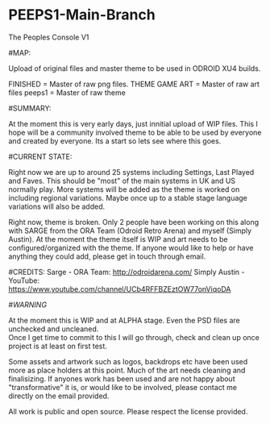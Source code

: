 # PEEPS1-Main-Branch
The Peoples Console V1

#MAP:

Upload of original files and master theme to be used in ODROID XU4 builds.

FINISHED       = Master of raw png files.
THEME GAME ART = Master of raw art files
peeps1         = Master of raw theme

#SUMMARY:

At the moment this is very early days, just innitial upload of WIP files.  This I hope will be a community 
involved theme to be able to be used by everyone and created by everyone. Its a start so lets see where this goes.

#CURRENT STATE:

Right now we are up to around 25 systems including Settings, Last Played and Faves. This should be "most" of the 
main systems in UK and US normally play.  More systems will be added as the theme is worked on including regional 
variations.  Maybe once up to a stable stage language variations will also be added.

Right now, theme is broken.  Only 2 people have been working on this along with SARGE from the ORA Team (Odroid 
Retro Arena) and myself (Simply Austin).  At the moment the theme itself is WIP and art needs to be 
configured/organized with the theme.  If anyone would like to help or have anything they could add, please get in 
touch through email.

#CREDITS:
Sarge - ORA Team: http://odroidarena.com/
Simply Austin - YouTube: https://www.youtube.com/channel/UCb4RFFBZEztOW77onViqoDA

#*WARNING* 

At the moment this is WIP and at ALPHA stage.  Even the PSD files are unchecked and uncleaned.  
Once I get time to commit to this I will go through, check and clean up once project is at least on first test.

Some assets and artwork such as logos, backdrops etc have been used more as place holders at this point.  Much of 
the art needs cleaning and finalisizing.  If anyones work has been used and are not happy about "transformative" 
it is, or would like to be involved, please contact me directly on the email provided.

All work is public and open source. Please respect the license provided.
